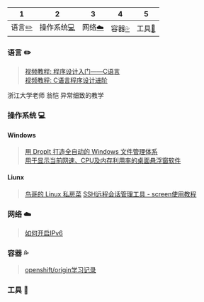 | 1 | 2 | 3 | 4 | 5 
| :--------: | :---------: | :---------: | :---------: |:---------:
| 语言[:pencil2:](#语言-pencil2) | 操作系统[:computer:](#操作系统-computer)|网络[:cloud:](#网络-cloud) | 容器[:sweat_drops:](#容器-sweat_drops)| 工具[:hammer:](#工具-hammer)

### 语言 :pencil2:
> [视频教程: 程序设计入门——C语言](https://www.icourse163.org/course/ZJU-199001) \
> [视频教程: C语言程序设计进阶](https://www.icourse163.org/course/ZJU-200001) 

浙江大学老师 翁恺 异常细致的教学 

### 操作系统 :computer:
#### Windows
> [用 DropIt 打造全自动的 Windows 文件管理体系](https://sspai.com/post/45532) \
> [用于显示当前网速、CPU及内存利用率的桌面悬浮窗软件](https://github.com/zhongyang219/TrafficMonitor)

#### Liunx
> [鸟哥的 Linux 私房菜](http://cn.linux.vbird.org/)
> [SSH远程会话管理工具 - screen使用教程](https://www.vpser.net/manage/screen.html)

### 网络 :cloud:
> [如何开启IPv6](https://github.com/XX-net/XX-Net/wiki/%E5%A6%82%E4%BD%95%E5%BC%80%E5%90%AFIPv6)

### 容器 :sweat_drops:
> [openshift/origin学习记录](https://blog.csdn.net/huqigang/article/list/)

### 工具 :hammer:
